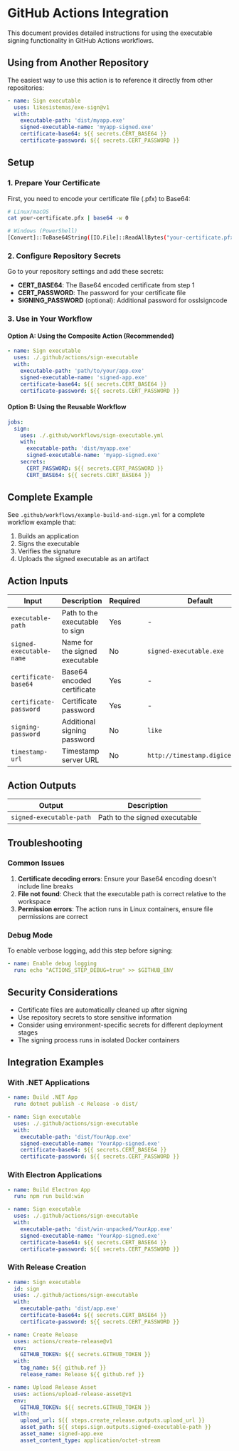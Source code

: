 # GitHub Actions Integration

This document provides detailed instructions for using the executable signing functionality in GitHub Actions workflows.

## Using from Another Repository

The easiest way to use this action is to reference it directly from other repositories:

```yaml
- name: Sign executable
  uses: likesistemas/exe-sign@v1
  with:
    executable-path: 'dist/myapp.exe'
    signed-executable-name: 'myapp-signed.exe'
    certificate-base64: ${{ secrets.CERT_BASE64 }}
    certificate-password: ${{ secrets.CERT_PASSWORD }}
```

## Setup

### 1. Prepare Your Certificate

First, you need to encode your certificate file (.pfx) to Base64:

```bash
# Linux/macOS
cat your-certificate.pfx | base64 -w 0

# Windows (PowerShell)
[Convert]::ToBase64String([IO.File]::ReadAllBytes("your-certificate.pfx"))
```

### 2. Configure Repository Secrets

Go to your repository settings and add these secrets:

- **CERT_BASE64**: The Base64 encoded certificate from step 1
- **CERT_PASSWORD**: The password for your certificate file
- **SIGNING_PASSWORD** (optional): Additional password for osslsigncode

### 3. Use in Your Workflow

#### Option A: Using the Composite Action (Recommended)

```yaml
- name: Sign executable
  uses: ./.github/actions/sign-executable
  with:
    executable-path: 'path/to/your/app.exe'
    signed-executable-name: 'signed-app.exe'
    certificate-base64: ${{ secrets.CERT_BASE64 }}
    certificate-password: ${{ secrets.CERT_PASSWORD }}
```

#### Option B: Using the Reusable Workflow

```yaml
jobs:
  sign:
    uses: ./.github/workflows/sign-executable.yml
    with:
      executable-path: 'dist/myapp.exe'
      signed-executable-name: 'myapp-signed.exe'
    secrets:
      CERT_PASSWORD: ${{ secrets.CERT_PASSWORD }}
      CERT_BASE64: ${{ secrets.CERT_BASE64 }}
```

## Complete Example

See `.github/workflows/example-build-and-sign.yml` for a complete workflow example that:

1. Builds an application
2. Signs the executable
3. Verifies the signature
4. Uploads the signed executable as an artifact

## Action Inputs

| Input | Description | Required | Default |
|-------|-------------|----------|---------|
| `executable-path` | Path to the executable to sign | Yes | - |
| `signed-executable-name` | Name for the signed executable | No | `signed-executable.exe` |
| `certificate-base64` | Base64 encoded certificate | Yes | - |
| `certificate-password` | Certificate password | Yes | - |
| `signing-password` | Additional signing password | No | `like` |
| `timestamp-url` | Timestamp server URL | No | `http://timestamp.digicert.com` |

## Action Outputs

| Output | Description |
|--------|-------------|
| `signed-executable-path` | Path to the signed executable |

## Troubleshooting

### Common Issues

1. **Certificate decoding errors**: Ensure your Base64 encoding doesn't include line breaks
2. **File not found**: Check that the executable path is correct relative to the workspace
3. **Permission errors**: The action runs in Linux containers, ensure file permissions are correct

### Debug Mode

To enable verbose logging, add this step before signing:

```yaml
- name: Enable debug logging
  run: echo "ACTIONS_STEP_DEBUG=true" >> $GITHUB_ENV
```

## Security Considerations

- Certificate files are automatically cleaned up after signing
- Use repository secrets to store sensitive information
- Consider using environment-specific secrets for different deployment stages
- The signing process runs in isolated Docker containers

## Integration Examples

### With .NET Applications

```yaml
- name: Build .NET App
  run: dotnet publish -c Release -o dist/

- name: Sign executable
  uses: ./.github/actions/sign-executable
  with:
    executable-path: 'dist/YourApp.exe'
    signed-executable-name: 'YourApp-signed.exe'
    certificate-base64: ${{ secrets.CERT_BASE64 }}
    certificate-password: ${{ secrets.CERT_PASSWORD }}
```

### With Electron Applications

```yaml
- name: Build Electron App
  run: npm run build:win

- name: Sign executable
  uses: ./.github/actions/sign-executable
  with:
    executable-path: 'dist/win-unpacked/YourApp.exe'
    signed-executable-name: 'YourApp-signed.exe'
    certificate-base64: ${{ secrets.CERT_BASE64 }}
    certificate-password: ${{ secrets.CERT_PASSWORD }}
```

### With Release Creation

```yaml
- name: Sign executable
  id: sign
  uses: ./.github/actions/sign-executable
  with:
    executable-path: 'dist/app.exe'
    certificate-base64: ${{ secrets.CERT_BASE64 }}
    certificate-password: ${{ secrets.CERT_PASSWORD }}

- name: Create Release
  uses: actions/create-release@v1
  env:
    GITHUB_TOKEN: ${{ secrets.GITHUB_TOKEN }}
  with:
    tag_name: ${{ github.ref }}
    release_name: Release ${{ github.ref }}

- name: Upload Release Asset
  uses: actions/upload-release-asset@v1
  env:
    GITHUB_TOKEN: ${{ secrets.GITHUB_TOKEN }}
  with:
    upload_url: ${{ steps.create_release.outputs.upload_url }}
    asset_path: ${{ steps.sign.outputs.signed-executable-path }}
    asset_name: signed-app.exe
    asset_content_type: application/octet-stream
```
